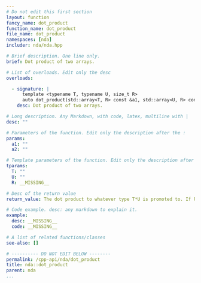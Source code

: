 ```yaml
---
# Do not edit this first section
layout: function
fancy_name: dot_product
function_name: dot_product
file_name: dot_product
namespaces: [nda]
includer: nda/nda.hpp

# Brief description. One line only.
brief: Dot product of two arrays.

# List of overloads. Edit only the desc
overloads:

  - signature: |
      template <typename T, typename U, size_t R> 
      auto dot_product(std::array<T, R> const &a1, std::array<U, R> const &a2)
    desc: Dot product of two arrays.

# Long description. Any Markdown, with code, latex, multiline with |
desc: ""

# Parameters of the function. Edit only the description after the :
params:
  a1: ""
  a2: ""

# Template parameters of the function. Edit only the description after the :
tparams:
  T: ""
  U: ""
  R: __MISSING__

# Desc of the return value
return_value: The dot product to whatever type T*U is promoted to. If R = 0, return T{}

# Code example. desc: any markdown to explain it.
example:
  desc: __MISSING__
  code: __MISSING__

# A list of related functions/classes
see-also: []

# ---------- DO NOT EDIT BELOW --------
permalink: /cpp-api/nda/dot_product
title: nda::dot_product
parent: nda
...
```


